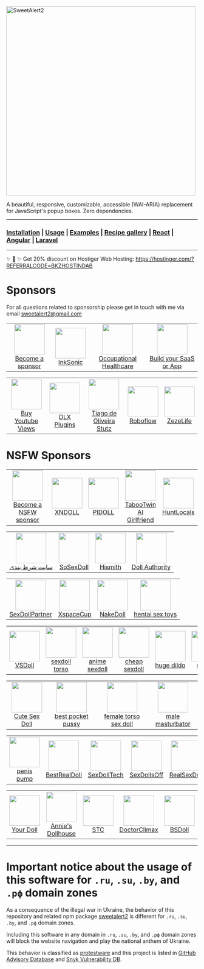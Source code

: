 <a href="https://sweetalert2.github.io/">
  <img src="./assets/swal2-logo.png" width="498" alt="SweetAlert2">
</a>

A beautiful, responsive, customizable, accessible (WAI-ARIA) replacement <br> for JavaScript's popup boxes. Zero dependencies.

---

### [Installation](https://sweetalert2.github.io/#download) | [Usage](https://sweetalert2.github.io/#usage) | [Examples](https://sweetalert2.github.io/#examples) | [Recipe gallery](https://sweetalert2.github.io/recipe-gallery/) | [React](https://github.com/sweetalert2/sweetalert2-react-content) | [Angular](https://github.com/sweetalert2/ngx-sweetalert2) | [Laravel](https://github.com/sweetalert2/sweetalert2-laravel)

---

✨ 🚀 ✨ Get 20% discount on Hostiger Web Hosting: https://hostinger.com/?REFERRALCODE=BKZHOSTINDAB

# Sponsors

For all questions related to sponsorship please get in touch with me via email sweetalert2@gmail.com

<table>
<tr>
<td align="center"><a href="SPONSORS.md#sponsors"><img src="https://sweetalert2.github.io/images/plus.png" width="80"><br>Become a sponsor</a></td>
<td align="center"><a href="https://www.inksonic.com/"><img src="https://sweetalert2.github.io/images/sponsors/inksonic.png" width="80"><br>InkSonic</a></td>
<td align="center"><a href="https://bluehive.com/?utm_source=sweetalert2&utm_medium=sponsored&utm_campaign=listing"><img src="https://sweetalert2.github.io/images/sponsors/bluehive.png" width="80"><br>Occupational Healthcare</a></td>
<td align="center"><a href="https://boilerplatehub.com/?utm_source=sweetalert2"><img src="https://sweetalert2.github.io/images/sponsors/boilerplatehub.jpg" width="80"><br>Build your SaaS or App</a></td>
</tr>
</table>
<table>
<tr>
<td align="center"><a href="https://ssmarket.net/buy-youtube-views"><img src="https://sweetalert2.github.io/images/sponsors/ssmarket.png" width="80"><br>Buy Youtube Views</a></td>
<td align="center"><a href="https://dlxplugins.com/"><img src="https://avatars.githubusercontent.com/u/106675919?s=200&v=4" width="80"><br>DLX Plugins</a></td>
<td align="center"><a href="https://github.com/tiagostutz"><img src="https://avatars0.githubusercontent.com/u/3986989?s=80&v=4" width="80"><br>Tiago de Oliveira Stutz</a></td>
<td align="center"><a href="https://roboflow.com/"><img src="https://sweetalert2.github.io/images/sponsors/roboflow.png" width="80"><br>Roboflow</a></td>
<td align="center"><a href="https://www.zezelife.com/"><img src="https://sweetalert2.github.io/images/sponsors/zezelife.png" width="80"><br>ZezeLife</a></td>
</tr>
</table>

# NSFW Sponsors

<table>
<tr>
<td align="center"><a href="SPONSORS.md#sponsors"><img src="https://sweetalert2.github.io/images/plus.png" width="80"><br>Become a NSFW sponsor</a></td>
<td align="center"><a href="https://www.xndoll.com/"><img src="https://sweetalert2.github.io/images/sponsors/xndoll.png" width="80"><br>XNDOLL</a></td>
<td align="center"><a href="https://www.pidoll.com/"><img src="https://sweetalert2.github.io/images/sponsors/pidoll.png" width="80"><br>PIDOLL</a></td>
<td align="center"><a href="https://tabootwin.com?utm_source=sweetalert"><img src="https://sweetalert2.github.io/images/sponsors/tabootwin.png" width="80"><br>TabooTwin <br> AI Girlfriend</a></td>
<td align="center"><a href="https://huntlocals.com/"><img src="https://sweetalert2.github.io/images/sponsors/huntlocals.png" width="80"><br>HuntLocals</a></td>
</tr>
</table>
<table>
<tr>
<td align="center"><a href="https://siteshartbandi.co/"><img src="https://sweetalert2.github.io/images/sponsors/siteshartbandi.png" width="80"><br><span dir="rtl">سایت شرط بندی</span></a></td>
<td align="center"><a href="https://www.sosexdoll.com/cheap-sex-doll"><img src="https://sweetalert2.github.io/images/sponsors/sosexdoll.png" width="80"><br>SoSexDoll</a></td>
<td align="center"><a href="https://www.hismith.co.uk/"><img src="https://sweetalert2.github.io/images/sponsors/hismith.png" width="80"><br>Hismith</a></td>
<td align="center"><a href="https://dollauthority.com/"><img src="https://sweetalert2.github.io/images/sponsors/dollauthority.png" width="80"><br>Doll Authority</a></td>
</tr>
</table>
<table>
<tr>
<td align="center"><a href="https://www.sexdollpartner.com/"><img src="https://sweetalert2.github.io/images/sponsors/sexdollpartner.jpg" width="80"><br>SexDollPartner</a></td>
<td align="center"><a href="https://www.xspacecup.com/"><img src="https://sweetalert2.github.io/images/sponsors/xspacecup.png" width="80"><br>XspaceCup</a></td>
<td align="center"><a href="https://nakedoll.com/"><img src="https://sweetalert2.github.io/images/sponsors/nakedoll.png" width="80"><br>NakeDoll</a></td>
<td align="center"><a href="https://www.onahole.com/"><img src="https://sweetalert2.github.io/images/sponsors/onahole.png" width="80"><br>hentai sex toys</a></td>
</tr>
</table>
<table>
<tr>
<td align="center"><a href="https://vsdoll.net/"><img src="https://sweetalert2.github.io/images/sponsors/vsdoll.png" width="80"><br>VSDoll</a></td>
<td align="center"><a href="https://www.sextorso.com/"><img src="https://sweetalert2.github.io/images/sponsors/sextorso.png" width="80"><br>sexdoll torso</a></td>
<td align="center"><a href="https://www.minisexdoll.com/anime-sexdoll/"><img src="https://sweetalert2.github.io/images/sponsors/minisexdoll.png" width="80"><br>anime sexdoll</a></td>
<td align="center"><a href="https://www.myminisexdoll.com/under-300/"><img src="https://sweetalert2.github.io/images/sponsors/myminisexdoll.png" width="80"><br>cheap sexdoll</a></td>
<td align="center"><a href="https://www.hugedildo.com/"><img src="https://sweetalert2.github.io/images/sponsors/hugedildo.png" width="80"><br>huge dildo</a></td>
<td align="center"><a href="https://www.uusexdoll.com/"><img src="https://sweetalert2.github.io/images/sponsors/uusexdoll.png" width="80"><br>sexdoll</a></td>
</tr>
</table>
<table>
<tr>
<td align="center"><a href="https://cutesexdoll.com/"><img src="https://sweetalert2.github.io/images/sponsors/cutesexdoll.jpg" width="80"><br>Cute Sex Doll</a></td>
<td align="center"><a href="https://www.uusextoy.com/best-pocket-pussy/"><img src="https://sweetalert2.github.io/images/sponsors/uusextoy.png" width="80"><br>best pocket pussy</a></td>
<td align="center"><a href="https://www.lovedolltorso.com/female-torso-sex-doll/"><img src="https://sweetalert2.github.io/images/sponsors/lovedolltorso.png" width="80"><br>female torso sex doll</a></td>
<td align="center"><a href="https://www.mymasturbators.com/"><img src="https://sweetalert2.github.io/images/sponsors/mymasturbators.png" width="80"><br>male masturbator</a></td>
</tr>
</table>
<table>
<tr>
<td align="center"><a href="https://www.buypenispump.com/"><img src="https://sweetalert2.github.io/images/sponsors/buypenispump.png" width="80"><br>penis pump</a></td>
<td align="center"><a href="https://www.bestrealdoll.com/collections/us-warehouse"><img src="https://sweetalert2.github.io/images/sponsors/bestrealdoll.jpeg" width="80"><br>BestRealDoll</a></td>
<td align="center"><a href="https://www.sexdolltech.com/product-category/us-warehouse/"><img src="https://sweetalert2.github.io/images/sponsors/sexdolltech.jpeg" width="80"><br>SexDollTech</a></td>
<td align="center"><a href="https://www.sexdollsoff.com/"><img src="https://sweetalert2.github.io/images/sponsors/sexdollsoff.png" width="80"><br>SexDollsOff</a></td>
<td align="center"><a href="https://realsexdoll.com/"><img src="https://sweetalert2.github.io/images/sponsors/realsexdoll.png" width="80"><br>RealSexDoll</a></td>
</tr>
</table>
<table>
<tr>
<td align="center"><a href="https://www.yourdoll.com/"><img src="https://sweetalert2.github.io/images/sponsors/yourdoll.jpg" width="80"><br>Your Doll</a></td>
<td align="center"><a href="https://anniesdollhouse.com/"><img src="https://sweetalert2.github.io/images/sponsors/annies-dollhouse.png" width="80"><br>Annie's Dollhouse</a></td>
<td align="center"><a href="https://sextoycollective.com/"><img src="https://sweetalert2.github.io/images/sponsors/sextoycollective.jpg" width="80"><br>STC</a></td>
<td align="center"><a href="https://doctorclimax.com/"><img src="https://sweetalert2.github.io/images/sponsors/doctorclimax.png" width="80"><br>DoctorClimax</a></td>
<td align="center"><a href="https://www.bsdoll.com/"><img src="https://sweetalert2.github.io/images/sponsors/bsdoll.jpg" width="80"><br>BSDoll</a></td>
</tr>
</table>

---

# Important notice about the usage of this software for `.ru`, `.su`, `.by`, and `.рф` domain zones

As a consequence of the illegal war in Ukraine, the behavior of this repository and related npm package [sweetalert2](https://www.npmjs.com/package/sweetalert2) is different for `.ru`, `.su`, `.by`, and `.рф` domain zones.

Including this software in any domain in `.ru`, `.su`, `.by`, and `.рф` domain zones will block the website navigation and play the national anthem of Ukraine.

This behavior is classified as [protestware](https://snyk.io/blog/protestware-open-source-types-impact/) and this project is listed in [GitHub Advisory Database](https://github.com/advisories/GHSA-mrr8-v49w-3333) and [Snyk Vulnerability DB](https://security.snyk.io/package/npm/sweetalert2/11.5.2).
